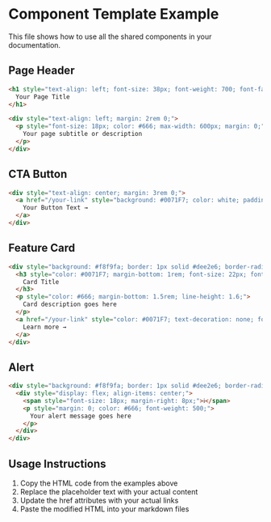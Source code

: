 # Component Template Example

This file shows how to use all the shared components in your documentation.

## Page Header
```html
<h1 style="text-align: left; font-size: 38px; font-weight: 700; font-family: 'Inter Tight', sans-serif;">
  Your Page Title
</h1>

<div style="text-align: left; margin: 2rem 0;">
  <p style="font-size: 18px; color: #666; max-width: 600px; margin: 0;">
    Your page subtitle or description
  </p>
</div>
```

## CTA Button
```html
<div style="text-align: center; margin: 3rem 0;">
  <a href="/your-link" style="background: #0071F7; color: white; padding: 12px 24px; border-radius: 8px; text-decoration: none; font-weight: 600; display: inline-block;">
    Your Button Text →
  </a>
</div>
```

## Feature Card
```html
<div style="background: #f8f9fa; border: 1px solid #dee2e6; border-radius: 12px; padding: 2rem; margin: 1rem 0;">
  <h3 style="color: #0071F7; margin-bottom: 1rem; font-size: 22px; font-weight: 600;">
    Card Title
  </h3>
  <p style="color: #666; margin-bottom: 1.5rem; line-height: 1.6;">
    Card description goes here
  </p>
  <a href="/your-link" style="color: #0071F7; text-decoration: none; font-weight: 500;">
    Learn more →
  </a>
</div>
```

## Alert
```html
<div style="background: #f8f9fa; border: 1px solid #dee2e6; border-radius: 8px; padding: 1rem; margin: 1rem 0; border-left: 4px solid #0071F7;">
  <div style="display: flex; align-items: center;">
    <span style="font-size: 18px; margin-right: 8px;">ℹ️</span>
    <p style="margin: 0; color: #666; font-weight: 500;">
      Your alert message goes here
    </p>
  </div>
</div>
```

## Usage Instructions

1. Copy the HTML code from the examples above
2. Replace the placeholder text with your actual content
3. Update the href attributes with your actual links
4. Paste the modified HTML into your markdown files
